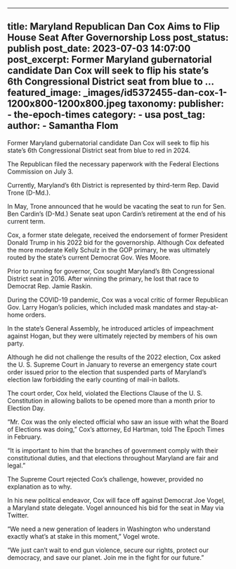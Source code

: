 
---
title: Maryland Republican Dan Cox Aims to Flip House Seat After Governorship Loss 
post_status: publish
post_date: 2023-07-03 14:07:00 
post_excerpt: Former Maryland gubernatorial candidate Dan Cox will seek to flip his state’s 6th Congressional District seat from blue to ... 
featured_image: _images/id5372455-dan-cox-1-1200x800-1200x800.jpeg 
taxonomy:
    publisher:
        - the-epoch-times
    category:
        - usa 
    post_tag:
    author:
        - Samantha Flom
---
Former Maryland gubernatorial candidate Dan Cox will seek to flip his state’s 6th Congressional District seat from blue to red in 2024.

The Republican filed the necessary paperwork with the Federal Elections Commission on July 3.

Currently, Maryland’s 6th District is represented by third-term Rep. David Trone (D-Md.).

In May, Trone announced that he would be vacating the seat to run for Sen. Ben Cardin’s (D-Md.) Senate seat upon Cardin’s retirement at the end of his current term.

Cox, a former state delegate, received the endorsement of former President Donald Trump in his 2022 bid for the governorship. Although Cox defeated the more moderate Kelly Schulz in the GOP primary, he was ultimately routed by the state’s current Democrat Gov. Wes Moore.

Prior to running for governor, Cox sought Maryland’s 8th Congressional District seat in 2016. After winning the primary, he lost that race to Democrat Rep. Jamie Raskin.

During the COVID-19 pandemic, Cox was a vocal critic of former Republican Gov. Larry Hogan’s policies, which included mask mandates and stay-at-home orders.

In the state’s General Assembly, he introduced articles of impeachment against Hogan, but they were ultimately rejected by members of his own party.

Although he did not challenge the results of the 2022 election, Cox asked the U. S. Supreme Court in January to reverse an emergency state court order issued prior to the election that suspended parts of Maryland’s election law forbidding the early counting of mail-in ballots.

The court order, Cox held, violated the Elections Clause of the U. S. Constitution in allowing ballots to be opened more than a month prior to Election Day.

“Mr. Cox was the only elected official who saw an issue with what the Board of Elections was doing,” Cox’s attorney, Ed Hartman, told The Epoch Times in February.

“It is important to him that the branches of government comply with their constitutional duties, and that elections throughout Maryland are fair and legal.”

The Supreme Court rejected Cox’s challenge, however, provided no explanation as to why.

In his new political endeavor, Cox will face off against Democrat Joe Vogel, a Maryland state delegate. Vogel announced his bid for the seat in May via Twitter.

“We need a new generation of leaders in Washington who understand exactly what’s at stake in this moment,” Vogel wrote.

“We just can’t wait to end gun violence, secure our rights, protect our democracy, and save our planet. Join me in the fight for our future.” 